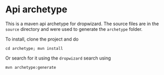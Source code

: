 Api archetype
===

This is a maven api archetype for dropwizard. The source files are in the `source` directory and were used to generate the `archetype` folder. 

To install, clone the project and do

```
cd archetype; mvn install
```

Or search for it using the `dropwizard` search using

```
mvn archetype:generate
```